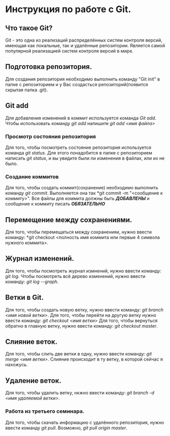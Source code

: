 # Инструкция по работе с Git.

## Что такое Git?
Git - это одна из реализаций распределённых систем контроля версий, имеющая как локальные, так и удалённые репозитории. Является самой популярной реализацией систем контроля версий в мире.
## Подготовка репозитория.
Для создания репозитория необходимо выполнить команду "Git init" в папке с репозиторием и у Вас создасться репозиторий(появится скрытая папка .git).

## Git add
Для добавления изменений в коммит используется команда *Git add*. Чтобы использовать команду *git add* напишите *git add <имя файла>*

### Просмотр состояния репозитория
Для того, чтобы посмотреть состояние репозитория используется команда *git status*. Для этого понадобится в папке с репозиторием написать *git status*, и вы увидите были ли изменения в файлах, или их не было.

### Создание коммитов
Для того, чтобы создать коммит(сохранение) необходимо выполнить команду *git commit*. Выполняется она так *git commit -m "<сообщение к коммиту>". Все файлы для коммита должны быть ***ДОБАВЛЕНЫ*** и сообщение к коммиту писать ***ОБЯЗАТЕЛЬНО***

## Перемещение между сохранениями.
Для того, чтобы перемещаться между сохраненияи, нужно ввести команду: *git checkout <полность имя коммита или первые 4 символа нужного коммита>.

## Журнал изменений.
Для того, чтобы посмотреть журнал измнений, нужно ввести команду: *git log*. Чтобы посмотреть всё дерево изменений, нужно ввести команду: *git log --graph*.

## Ветки в Git.
Для того, чтобы создать новую ветку, нужно ввести команду: *git branch <имя новой ветки>*. 
Для того, чтобы перейти на другую ветку нужно ввести команду: *git checkout <имя ветки>*
Для того, чтобы вернуться обратно в главную ветку, нужно ввести команду: *git checkout master*.

## Слияние веток.
Для того, чтобы слить две ветки в одну, нужно ввести команду: *git merge <имя ветки>*. Слияние происходит в ту ветку, в которой сейчас я нахожусь.

## Удаление веток.
Для того, чтобы удалить ветку, нкжно ввести команду: *git branch -d <имя удаляемой ветки>*.

### Работа из третьего семинара. 
Для того, чтобы скачать информацию с удалённого репозитория, нужно ввести команду *git pull*. Возможно, *git pull origin master*.